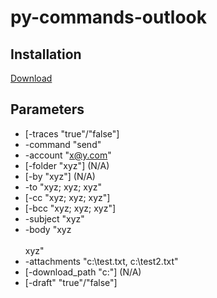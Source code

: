 # py-commands-outlook

## Installation
[Download](https://github.com/foxtrot-alliance/py-commands-outlook/releases/download/v0.0.1/py-commands-outlook_v0.0.1.zip)

## Parameters
* [-traces "true"/"false"]
* -command "send"
* -account "x@y.com"
* [-folder "xyz"] (N/A)
* [-by "xyz"] (N/A)
* -to "xyz; xyz; xyz"
* [-cc "xyz; xyz; xyz"]
* [-bcc "xyz; xyz; xyz"]
* -subject "xyz"
* -body "xyz<br><br>xyz"
* -attachments "c:\test.txt, c:\test2.txt"
* [-download_path "c:\"] (N/A)
* [-draft" "true"/"false"]
